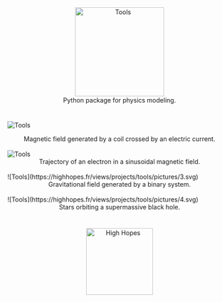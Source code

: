 <div align="center">
  <img width="200"" src="https://highhopes.fr/views/projects/tools/logo/grey.svg" alt="Tools"><br>
  Python package for physics modeling.
</div>

#


![Tools](https://highhopes.fr/views/projects/tools/pictures/1.svg)
<div align="center">
Magnetic field generated by a coil crossed by an electric current.
</div>
<br>
<img src="https://highhopes.fr/views/projects/tools/pictures/2.svg" alt="Tools"><br>
<div align="center">
Trajectory of an electron in a sinusoidal magnetic field.
</div>
<br>
![Tools](https://highhopes.fr/views/projects/tools/pictures/3.svg)
<div align="center">
Gravitational field generated by a binary system.
</div>
<br>
![Tools](https://highhopes.fr/views/projects/tools/pictures/4.svg)
<div align="center">
Stars orbiting a supermassive black hole.
</div>

#

<div align="center">
  <a href="https://highhopes.fr">
    <img src="https://highhopes.fr/views/logo/grey.svg" alt="High Hopes" width="150">
  </a>
</div>
